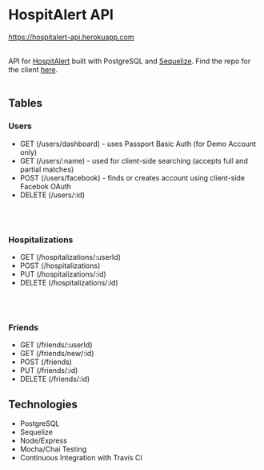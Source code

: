<h1>HospitAlert API</h1>

https://hospitalert-api.herokuapp.com <br><br>

API for <a href="www.hospitalert.com">HospitAlert</a> built with PostgreSQL and <a href="http://docs.sequelizejs.com/">Sequelize</a>.
Find the repo for the client <a href="https://github.com/Ljyockey/hospitalert-client">here</a>.<br><br>

<h2>Tables</h2>

<h3>Users</h3>
<ul>
<li>GET (/users/dashboard) - uses Passport Basic Auth (for Demo Account only)</li>
<li>GET (/users/:name) - used for client-side searching (accepts full and partial matches)</li>
<li>POST (/users/facebook) - finds or creates account using client-side Facebok OAuth</li>
<li>DELETE (/users/:id)</li> 
</ul><br><br>

<h3>Hospitalizations</h3>
<ul>
<li>GET (/hospitalizations/:userId)</li>
<li>POST (/hospitalizations)</li>
<li>PUT (/hospitalizations/:id)</li>
<li>DELETE (/hospitalizations/:id)</li>
</ul><br><br>

<h3>Friends</h3>
<ul>
<li>GET (/friends/:userId)</li>
<li>GET (/friends/new/:id)</li>
<li>POST (/friends)</li>
<li>PUT (/friends/:id)</li>
<li>DELETE (/friends/:id)</li>
</ul>

<h2>Technologies</h2>
<ul>
<li>PostgreSQL</li>
<li>Sequelize</li>
<li>Node/Express</li>
<li>Mocha/Chai Testing</li>
<li>Continuous Integration with Travis CI</li>
</ul>